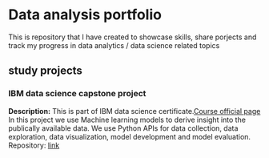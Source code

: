 # Data analysis portfolio
This is repository that I have created to showcase skills, share porjects and track my progress in data analytics / data science related topics
## study projects
### IBM data science capstone project
**Description:** This is part of IBM data science certificate.[Course official page](https://www.coursera.org/learn/applied-data-science-capstone/home/info)
<br>In this project we use Machine learning models to derive insight into the publically available data. We use Python APIs for data collection, data exploration, data visualization, model development and model evaluation.
Repository: [link](https://github.com/harshalingala/datascience_capstone_project)
